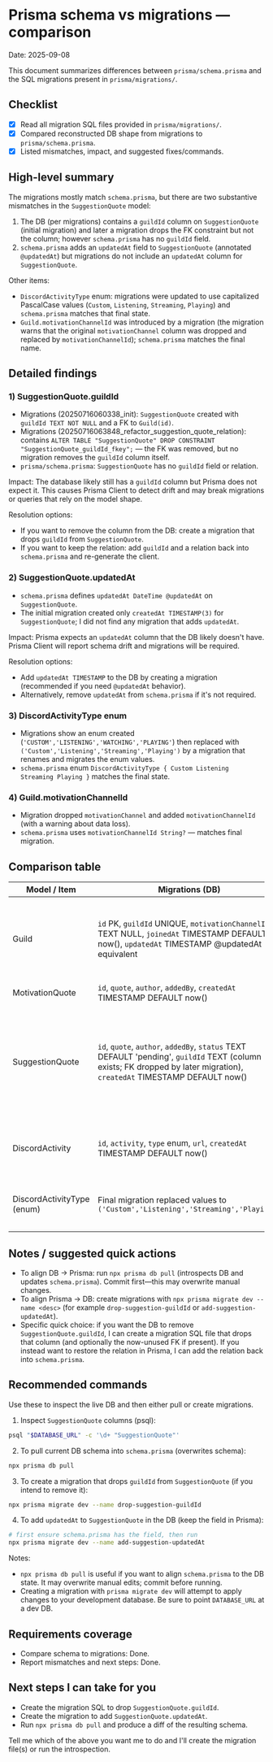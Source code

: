 # Prisma schema vs migrations — comparison

Date: 2025-09-08

This document summarizes differences between `prisma/schema.prisma` and the SQL migrations present in `prisma/migrations/`.

## Checklist

- [x] Read all migration SQL files provided in `prisma/migrations/`.
- [x] Compared reconstructed DB shape from migrations to `prisma/schema.prisma`.
- [x] Listed mismatches, impact, and suggested fixes/commands.

## High-level summary

The migrations mostly match `schema.prisma`, but there are two substantive mismatches in the `SuggestionQuote` model:

1. The DB (per migrations) contains a `guildId` column on `SuggestionQuote` (initial migration) and later a migration drops the FK constraint but not the column; however `schema.prisma` has no `guildId` field.
2. `schema.prisma` adds an `updatedAt` field to `SuggestionQuote` (annotated `@updatedAt`) but migrations do not include an `updatedAt` column for `SuggestionQuote`.

Other items:

- `DiscordActivityType` enum: migrations were updated to use capitalized PascalCase values (`Custom`, `Listening`, `Streaming`, `Playing`) and `schema.prisma` matches that final state.
- `Guild.motivationChannelId` was introduced by a migration (the migration warns that the original `motivationChannel` column was dropped and replaced by `motivationChannelId`); `schema.prisma` matches the final name.

## Detailed findings

### 1) SuggestionQuote.guildId

- Migrations (20250716060338_init): `SuggestionQuote` created with `guildId TEXT NOT NULL` and a FK to `Guild(id)`.
- Migrations (20250716063848_refactor_suggestion_quote_relation): contains `ALTER TABLE "SuggestionQuote" DROP CONSTRAINT "SuggestionQuote_guildId_fkey";` — the FK was removed, but no migration removes the `guildId` column itself.
- `prisma/schema.prisma`: `SuggestionQuote` has no `guildId` field or relation.

Impact: The database likely still has a `guildId` column but Prisma does not expect it. This causes Prisma Client to detect drift and may break migrations or queries that rely on the model shape.

Resolution options:

- If you want to remove the column from the DB: create a migration that drops `guildId` from `SuggestionQuote`.
- If you want to keep the relation: add `guildId` and a relation back into `schema.prisma` and re-generate the client.

### 2) SuggestionQuote.updatedAt

- `schema.prisma` defines `updatedAt DateTime @updatedAt` on `SuggestionQuote`.
- The initial migration created only `createdAt TIMESTAMP(3)` for `SuggestionQuote`; I did not find any migration that adds `updatedAt`.

Impact: Prisma expects an `updatedAt` column that the DB likely doesn't have. Prisma Client will report schema drift and migrations will be required.

Resolution options:

- Add `updatedAt TIMESTAMP` to the DB by creating a migration (recommended if you need `@updatedAt` behavior).
- Alternatively, remove `updatedAt` from `schema.prisma` if it's not required.

### 3) DiscordActivityType enum

- Migrations show an enum created (`'CUSTOM','LISTENING','WATCHING','PLAYING'`) then replaced with `('Custom','Listening','Streaming','Playing')` by a migration that renames and migrates the enum values.
- `schema.prisma` enum `DiscordActivityType { Custom Listening Streaming Playing }` matches the final state.

### 4) Guild.motivationChannelId

- Migration dropped `motivationChannel` and added `motivationChannelId` (with a warning about data loss).
- `schema.prisma` uses `motivationChannelId String?` — matches final migration.

## Comparison table

| Model / Item               | Migrations (DB)                                                                                                                                                         | `schema.prisma`                                                                                                                                |   Status | Notes                                                                                                                                                                                      |
| -------------------------- | ----------------------------------------------------------------------------------------------------------------------------------------------------------------------- | ---------------------------------------------------------------------------------------------------------------------------------------------- | -------: | ------------------------------------------------------------------------------------------------------------------------------------------------------------------------------------------ |
| Guild                      | `id` PK, `guildId` UNIQUE, `motivationChannelId` TEXT NULL, `joinedAt` TIMESTAMP DEFAULT now(), `updatedAt` TIMESTAMP @updatedAt equivalent                             | `id String @id`, `guildId String @unique`, `motivationChannelId String?`, `joinedAt DateTime @default(now())`, `updatedAt DateTime @updatedAt` |    Match | Migration renamed/dropped old `motivationChannel` and added `motivationChannelId` (warning: data loss in migration).                                                                       |
| MotivationQuote            | `id`, `quote`, `author`, `addedBy`, `createdAt` TIMESTAMP DEFAULT now()                                                                                                 | same fields                                                                                                                                    |    Match | No differences observed.                                                                                                                                                                   |
| SuggestionQuote            | `id`, `quote`, `author`, `addedBy`, `status` TEXT DEFAULT 'pending', `guildId` TEXT (column exists; FK dropped by later migration), `createdAt` TIMESTAMP DEFAULT now() | `id`, `quote`, `author`, `addedBy`, `status String @default("pending")`, `createdAt DateTime @default(now())`, `updatedAt DateTime @updatedAt` | Mismatch | DB still contains `guildId` column (FK removed). `updatedAt` exists in schema but not in migrations/DB. Decide whether to remove column (create migration) or add relation back to schema. |
| DiscordActivity            | `id`, `activity`, `type` enum, `url`, `createdAt` TIMESTAMP DEFAULT now()                                                                                               | `id`, `activity`, `type DiscordActivityType @default(Custom)`, `url`, `createdAt DateTime @default(now())`                                     |    Match | Table created in migrations and matches schema.                                                                                                                                            |
| DiscordActivityType (enum) | Final migration replaced values to `('Custom','Listening','Streaming','Playing')`                                                                                       | `enum DiscordActivityType { Custom Listening Streaming Playing }`                                                                              |    Match | Enum values aligned by migration that replaced the enum; schema matches final state.                                                                                                       |

## Notes / suggested quick actions

- To align DB → Prisma: run `npx prisma db pull` (introspects DB and updates `schema.prisma`). Commit first—this may overwrite manual changes.
- To align Prisma → DB: create migrations with `npx prisma migrate dev --name <desc>` (for example `drop-suggestion-guildId` or `add-suggestion-updatedAt`).
- Specific quick choice: if you want the DB to remove `SuggestionQuote.guildId`, I can create a migration SQL file that drops that column (and optionally the now-unused FK if present). If you instead want to restore the relation in Prisma, I can add the relation back into `schema.prisma`.

## Recommended commands

Use these to inspect the live DB and then either pull or create migrations.

1. Inspect `SuggestionQuote` columns (psql):

```bash
psql "$DATABASE_URL" -c '\d+ "SuggestionQuote"'
```

2. To pull current DB schema into `schema.prisma` (overwrites schema):

```bash
npx prisma db pull
```

3. To create a migration that drops `guildId` from `SuggestionQuote` (if you intend to remove it):

```bash
npx prisma migrate dev --name drop-suggestion-guildId
```

4. To add `updatedAt` to `SuggestionQuote` in the DB (keep the field in Prisma):

```bash
# first ensure schema.prisma has the field, then run
npx prisma migrate dev --name add-suggestion-updatedAt
```

Notes:

- `npx prisma db pull` is useful if you want to align `schema.prisma` to the DB state. It may overwrite manual edits; commit before running.
- Creating a migration with `prisma migrate dev` will attempt to apply changes to your development database. Be sure to point `DATABASE_URL` at a dev DB.

## Requirements coverage

- Compare schema to migrations: Done.
- Report mismatches and next steps: Done.

## Next steps I can take for you

- Create the migration SQL to drop `SuggestionQuote.guildId`.
- Create the migration to add `SuggestionQuote.updatedAt`.
- Run `npx prisma db pull` and produce a diff of the resulting schema.

Tell me which of the above you want me to do and I'll create the migration file(s) or run the introspection.
